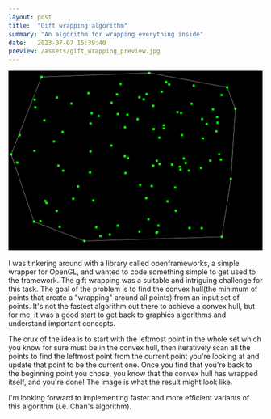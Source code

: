 ```yaml
---
layout: post
title:  "Gift wrapping algorithm"
summary: "An algorithm for wrapping everything inside"
date:   2023-07-07 15:39:40
preview: /assets/gift_wrapping_preview.jpg
---
```


![Picture 1](/assets/image.png)

I was tinkering around with a library called openframeworks, a simple wrapper for OpenGL, and wanted to code something simple to get used to the framework. The gift wrapping was a suitable and intriguing challenge for this task. The goal of the problem is to find the convex hull(the minimum of points that create a "wrapping" around all points) from an input set of points. It's not the fastest algorithm out there to achieve a convex hull, but for me, it was a good start to get back to graphics algorithms and understand important concepts. 

The crux of the idea is to start with the leftmost point in the whole set which you know for sure must be in the convex hull, then iteratively scan all the points to find the leftmost point from the current point you're looking at and update that point to be the current one. Once you find that you're back to the beginning point you chose, you know that the convex hull has wrapped itself, and you're done! The image is what the result might look like. 

I'm looking forward to implementing faster and more efficient variants of this algorithm (i.e. Chan's algorithm).
